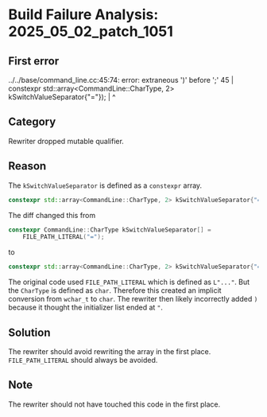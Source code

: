 # Build Failure Analysis: 2025_05_02_patch_1051

## First error

../../base/command_line.cc:45:74: error: extraneous ')' before ';'
   45 | constexpr std::array<CommandLine::CharType, 2> kSwitchValueSeparator{"="});
      |                                                                          ^

## Category
Rewriter dropped mutable qualifier.

## Reason
The `kSwitchValueSeparator` is defined as a `constexpr` array.

```c++
constexpr std::array<CommandLine::CharType, 2> kSwitchValueSeparator{"="});
```

The diff changed this from

```c++
constexpr CommandLine::CharType kSwitchValueSeparator[] =
    FILE_PATH_LITERAL("=");
```

to

```c++
constexpr std::array<CommandLine::CharType, 2> kSwitchValueSeparator{"="});
```

The original code used `FILE_PATH_LITERAL` which is defined as `L"..."`. But the `CharType` is defined as `char`. Therefore this created an implicit conversion from `wchar_t` to `char`. The rewriter then likely incorrectly added `)` because it thought the initializer list ended at `"`.

## Solution
The rewriter should avoid rewriting the array in the first place. `FILE_PATH_LITERAL` should always be avoided.

## Note
The rewriter should not have touched this code in the first place.
